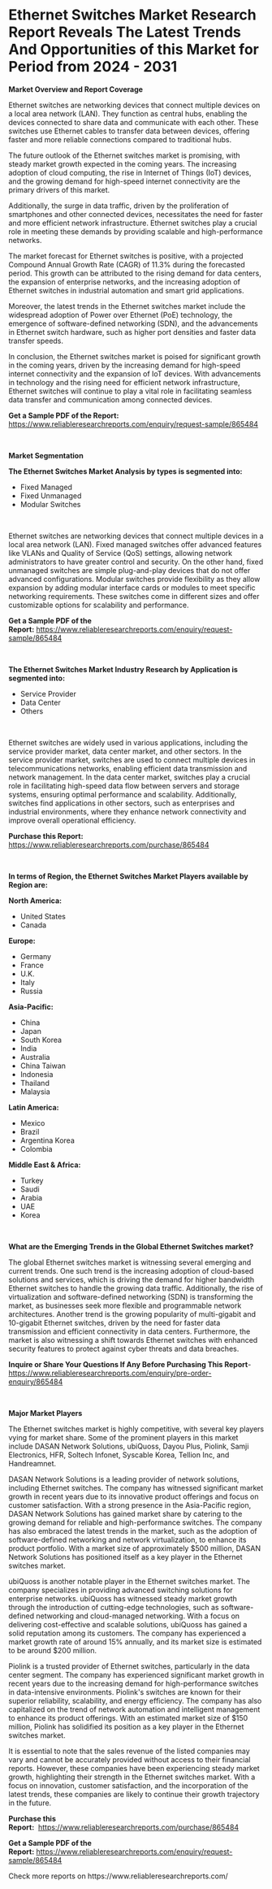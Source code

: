 <p><h1>Ethernet Switches Market Research Report Reveals The Latest Trends And Opportunities of this Market for Period from 2024 - 2031</h1></p><p><strong>Market Overview and Report Coverage</strong></p>
<p><p>Ethernet switches are networking devices that connect multiple devices on a local area network (LAN). They function as central hubs, enabling the devices connected to share data and communicate with each other. These switches use Ethernet cables to transfer data between devices, offering faster and more reliable connections compared to traditional hubs.</p><p>The future outlook of the Ethernet switches market is promising, with steady market growth expected in the coming years. The increasing adoption of cloud computing, the rise in Internet of Things (IoT) devices, and the growing demand for high-speed internet connectivity are the primary drivers of this market.</p><p>Additionally, the surge in data traffic, driven by the proliferation of smartphones and other connected devices, necessitates the need for faster and more efficient network infrastructure. Ethernet switches play a crucial role in meeting these demands by providing scalable and high-performance networks.</p><p>The market forecast for Ethernet switches is positive, with a projected Compound Annual Growth Rate (CAGR) of 11.3% during the forecasted period. This growth can be attributed to the rising demand for data centers, the expansion of enterprise networks, and the increasing adoption of Ethernet switches in industrial automation and smart grid applications.</p><p>Moreover, the latest trends in the Ethernet switches market include the widespread adoption of Power over Ethernet (PoE) technology, the emergence of software-defined networking (SDN), and the advancements in Ethernet switch hardware, such as higher port densities and faster data transfer speeds.</p><p>In conclusion, the Ethernet switches market is poised for significant growth in the coming years, driven by the increasing demand for high-speed internet connectivity and the expansion of IoT devices. With advancements in technology and the rising need for efficient network infrastructure, Ethernet switches will continue to play a vital role in facilitating seamless data transfer and communication among connected devices.</p></p>
<p><strong>Get a Sample PDF of the Report:</strong> <a href="https://www.reliableresearchreports.com/enquiry/request-sample/865484">https://www.reliableresearchreports.com/enquiry/request-sample/865484</a></p>
<p>&nbsp;</p>
<p><strong>Market Segmentation</strong></p>
<p><strong>The Ethernet Switches Market Analysis by types is segmented into:</strong></p>
<p><ul><li>Fixed Managed</li><li>Fixed Unmanaged</li><li>Modular Switches</li></ul></p>
<p>&nbsp;</p>
<p><p>Ethernet switches are networking devices that connect multiple devices in a local area network (LAN). Fixed managed switches offer advanced features like VLANs and Quality of Service (QoS) settings, allowing network administrators to have greater control and security. On the other hand, fixed unmanaged switches are simple plug-and-play devices that do not offer advanced configurations. Modular switches provide flexibility as they allow expansion by adding modular interface cards or modules to meet specific networking requirements. These switches come in different sizes and offer customizable options for scalability and performance.</p></p>
<p><strong>Get a Sample PDF of the Report:</strong>&nbsp;<a href="https://www.reliableresearchreports.com/enquiry/request-sample/865484">https://www.reliableresearchreports.com/enquiry/request-sample/865484</a></p>
<p>&nbsp;</p>
<p><strong>The Ethernet Switches Market Industry Research by Application is segmented into:</strong></p>
<p><ul><li>Service Provider</li><li>Data Center</li><li>Others</li></ul></p>
<p>&nbsp;</p>
<p><p>Ethernet switches are widely used in various applications, including the service provider market, data center market, and other sectors. In the service provider market, switches are used to connect multiple devices in telecommunications networks, enabling efficient data transmission and network management. In the data center market, switches play a crucial role in facilitating high-speed data flow between servers and storage systems, ensuring optimal performance and scalability. Additionally, switches find applications in other sectors, such as enterprises and industrial environments, where they enhance network connectivity and improve overall operational efficiency.</p></p>
<p><strong>Purchase this Report:</strong>&nbsp; <a href="https://www.reliableresearchreports.com/purchase/865484">https://www.reliableresearchreports.com/purchase/865484</a></p>
<p>&nbsp;</p>
<p><strong>In terms of Region, the Ethernet Switches Market Players available by Region are:</strong></p>
<p>
    <p> <strong> North America: </strong>
        <ul>
            <li>United States</li>
            <li>Canada</li>
        </ul>
        </p> 
    <p> <strong> Europe: </strong>
        <ul>
            <li>Germany</li>
            <li>France</li>
            <li>U.K.</li>
            <li>Italy</li>
            <li>Russia</li>
        </ul>
        </p> 
    <p> <strong> Asia-Pacific: </strong>
        <ul>
            <li>China</li>
            <li>Japan</li>
            <li>South Korea</li>
            <li>India</li>
            <li>Australia</li>
            <li>China Taiwan</li>
            <li>Indonesia</li>
            <li>Thailand</li>
            <li>Malaysia</li>
        </ul>
        </p> 
    <p> <strong> Latin America: </strong>
        <ul>
            <li>Mexico</li>
            <li>Brazil</li>
            <li>Argentina Korea</li>
            <li>Colombia</li>
        </ul>
        </p> 
    <p> <strong> Middle East & Africa: </strong>
        <ul>
            <li>Turkey</li>
            <li>Saudi</li>
            <li>Arabia</li>
            <li>UAE</li>
            <li>Korea</li>
        </ul>
    </p>
    </p>
<p>&nbsp;</p>
<p><strong>What are the Emerging Trends in the Global Ethernet Switches market?</strong></p>
<p><p>The global Ethernet switches market is witnessing several emerging and current trends. One such trend is the increasing adoption of cloud-based solutions and services, which is driving the demand for higher bandwidth Ethernet switches to handle the growing data traffic. Additionally, the rise of virtualization and software-defined networking (SDN) is transforming the market, as businesses seek more flexible and programmable network architectures. Another trend is the growing popularity of multi-gigabit and 10-gigabit Ethernet switches, driven by the need for faster data transmission and efficient connectivity in data centers. Furthermore, the market is also witnessing a shift towards Ethernet switches with enhanced security features to protect against cyber threats and data breaches.</p></p>
<p><strong>Inquire or Share Your Questions If Any Before Purchasing This Report</strong>- <a href="https://www.reliableresearchreports.com/enquiry/pre-order-enquiry/865484">https://www.reliableresearchreports.com/enquiry/pre-order-enquiry/865484</a></p>
<p>&nbsp;</p>
<p><strong>Major Market Players</strong></p>
<p><p>The Ethernet switches market is highly competitive, with several key players vying for market share. Some of the prominent players in this market include DASAN Network Solutions, ubiQuoss, Dayou Plus, Piolink, Samji Electronics, HFR, Soltech Infonet, Syscable Korea, Tellion Inc, and Handreamnet.</p><p>DASAN Network Solutions is a leading provider of network solutions, including Ethernet switches. The company has witnessed significant market growth in recent years due to its innovative product offerings and focus on customer satisfaction. With a strong presence in the Asia-Pacific region, DASAN Network Solutions has gained market share by catering to the growing demand for reliable and high-performance switches. The company has also embraced the latest trends in the market, such as the adoption of software-defined networking and network virtualization, to enhance its product portfolio. With a market size of approximately $500 million, DASAN Network Solutions has positioned itself as a key player in the Ethernet switches market.</p><p>ubiQuoss is another notable player in the Ethernet switches market. The company specializes in providing advanced switching solutions for enterprise networks. ubiQuoss has witnessed steady market growth through the introduction of cutting-edge technologies, such as software-defined networking and cloud-managed networking. With a focus on delivering cost-effective and scalable solutions, ubiQuoss has gained a solid reputation among its customers. The company has experienced a market growth rate of around 15% annually, and its market size is estimated to be around $200 million.</p><p>Piolink is a trusted provider of Ethernet switches, particularly in the data center segment. The company has experienced significant market growth in recent years due to the increasing demand for high-performance switches in data-intensive environments. Piolink's switches are known for their superior reliability, scalability, and energy efficiency. The company has also capitalized on the trend of network automation and intelligent management to enhance its product offerings. With an estimated market size of $150 million, Piolink has solidified its position as a key player in the Ethernet switches market.</p><p>It is essential to note that the sales revenue of the listed companies may vary and cannot be accurately provided without access to their financial reports. However, these companies have been experiencing steady market growth, highlighting their strength in the Ethernet switches market. With a focus on innovation, customer satisfaction, and the incorporation of the latest trends, these companies are likely to continue their growth trajectory in the future.</p></p>
<p><strong>Purchase this Report:</strong>&nbsp;&nbsp;<a href="https://www.reliableresearchreports.com/purchase/865484">https://www.reliableresearchreports.com/purchase/865484</a></p>
<p></p>
<p><strong>Get a Sample PDF of the Report:</strong>&nbsp;<a href="https://www.reliableresearchreports.com/enquiry/request-sample/865484">https://www.reliableresearchreports.com/enquiry/request-sample/865484</a></p>
<p>Check more reports on https://www.reliableresearchreports.com/</p>